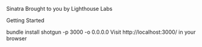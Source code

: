 Sinatra
Brought to you by Lighthouse Labs

Getting Started

bundle install
shotgun -p 3000 -o 0.0.0.0
Visit http://localhost:3000/ in your browser